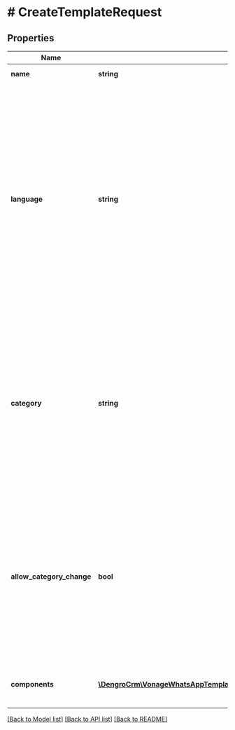 # # CreateTemplateRequest

## Properties

Name | Type | Description | Notes
------------ | ------------- | ------------- | -------------
**name** | **string** | The name of the template |
**language** | **string** | The language of the template. The same template name can be used for multiple language versions. A list of supported languages is available in the [WhatsApp documentation](https://developers.facebook.com/docs/whatsapp/api/messages/message-templates/). Note: Adding new languages on *legacy* template categories has been disabled by Meta, see the documentation for [Language Variants](/messages/whatsapp-template-management/overview#language-variants) and [Categories](/messages/whatsapp-template-management/overview#template-categories) |
**category** | **string** | The required category of the template. The category determines what the template will be used for. Note: Adding new languages on *legacy* template categories has been disabled by Meta, see the documentation for [Language Variants](/messages/whatsapp-template-management/overview#language-variants) and [Categories](/messages/whatsapp-template-management/overview#template-categories) |
**allow_category_change** | **bool** | An optional parameter which, when set to &#x60;true&#x60;, can avoid template rejection due to mis-categorization. Including this parameter, with a value of &#x60;true&#x60;, will allow Meta to re-assign the template to a different category as appropriate. | [optional]
**components** | [**\DengroCrm\VonageWhatsAppTemplateManagement\Model\CreateMediaTemplateComponentsInner[]**](CreateMediaTemplateComponentsInner.md) | An array of objects representing the parts of the template itself. |

[[Back to Model list]](../../README.md#models) [[Back to API list]](../../README.md#endpoints) [[Back to README]](../../README.md)
